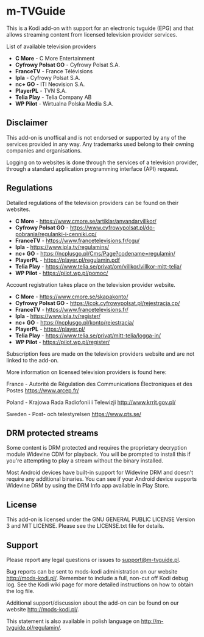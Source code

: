 # m-TVGuide

This is a Kodi add-on with support for an electronic tvguide (EPG) and that allows 
streaming content from licensed television provider services.

List of available television providers

* **C More** - C More Entertainment
* **Cyfrowy Polsat GO** - Cyfrowy Polsat S.A.
* **FranceTV** - France Télévisions
* **Ipla** - Cyfrowy Polsat S.A.
* **nc+ GO** - ITI Neovision S.A.
* **PlayerPL** - TVN S.A.
* **Telia Play** - Telia Company AB
* **WP Pilot** - Wirtualna Polska Media S.A.


## Disclaimer

This add-on is unoffical and is not endorsed or supported by any of the services provided in any way. 
Any trademarks used belong to their owning companies and organisations. 

Logging on to websites is done through the services of a television provider,
through a standard application programming interface (API) request.


## Regulations

Detailed regulations of the television providers can be found on their websites.

* **C More** - https://www.cmore.se/artiklar/anvandarvillkor/
* **Cyfrowy Polsat GO** - https://www.cyfrowypolsat.pl/do-pobrania/regulanki-i-cenniki.cp/
* **FranceTV** - https://www.francetelevisions.fr/cgu/
* **Ipla** - https://www.ipla.tv/regulamins/
* **nc+ GO** - https://ncplusgo.pl/Cms/Page?codename=regulamin/
* **PlayerPL** - https://player.pl/regulamin.pdf
* **Telia Play** - https://www.telia.se/privat/om/villkor/villkor-mitt-telia/
* **WP Pilot** - https://pilot.wp.pl/pomoc/

Account registration takes place on the television provider website.

* **C More** - https://www.cmore.se/skapakonto/
* **Cyfrowy Polsat GO** - https://icok.cyfrowypolsat.pl/rejestracja.cp/
* **FranceTV** - https://www.francetelevisions.fr/
* **Ipla** - https://www.ipla.tv/register/
* **nc+ GO** - https://ncplusgo.pl/konto/rejestracja/
* **PlayerPL** - https://player.pl/
* **Telia Play** - https://www.telia.se/privat/mitt-telia/logga-in/
* **WP Pilot** - https://pilot.wp.pl/register/

Subscription fees are made on the television providers website and are not linked to the add-on.

More information on licensed television providers is found here:

France - Autorité de Régulation des Communications Électroniques et des Postes
https://www.arcep.fr/

Poland - Krajowa Rada Radiofonii i Telewizji
http://www.krrit.gov.pl/

Sweden - Post- och telestyrelsen
https://www.pts.se/


## DRM protected streams

Some content is DRM protected and requires the proprietary decryption module 
Widevine CDM for playback. You will be prompted to install this if you're attempting to
play a stream without the binary installed.

Most Android devices have built-in support for Widevine DRM and doesn't require 
any additional binaries. You can see if your Android device supports Widevine DRM by 
using the DRM Info app available in Play Store.


## License

This add-on is licensed under the GNU GENERAL PUBLIC LICENSE Version 3 and MIT LICENSE. 
Please see the LICENSE.txt file for details.


## Support

Please report any legal questions or issues to support@m-tvguide.pl.

Bug reports can be sent to mods-kodi administration on our website http://mods-kodi.pl/.
Remember to include a full, non-cut off Kodi debug log. 
See the Kodi wiki page for more detailed instructions on how to obtain the log file.

Additional support/discussion about the add-on can be found on our website http://mods-kodi.pl/.

This statement is also available in polish language on http://m-tvguide.pl/regulamin/.
